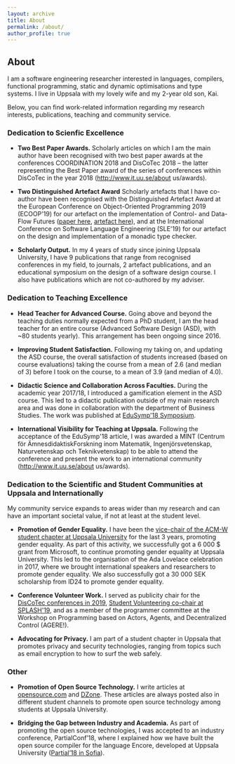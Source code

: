 ```yaml
---
layout: archive
title: About
permalink: /about/
author_profile: true
---
```


## About

I am a software engineering researcher interested in languages, compilers, functional
programming, static and dynamic optimisations and type systems. I live in Uppsala
with my lovely wife and my 2-year old son, Kai.

Below, you can find work-related information regarding my research interests,
publications, teaching and community service.

### Dedication to Scienfic Excellence

- **Two Best Paper Awards.** Scholarly articles on which I am the main author have
been recognised with two best paper awards at the conferences COORDINATION 2018
and DisCoTec 2018 – the latter representing the Best Paper award of the series
of conferences within DisCoTec in the year 2018 (http://www.it.uu.se/about
us/awards).

- **Two Distinguished Artefact Award** Scholarly artefacts that I have co-author
have been recognised with the Distinguished Artefact Award at the European
Conference on Object-Oriented Programming 2019 (ECOOP'19) for our artefact on
the implementation of Control- and Data-Flow Futures ([paper
here](http://drops.dagstuhl.de/opus/volltexte/2019/10794/), [artefact
here](http://drops.dagstuhl.de/opus/volltexte/2019/10778/)), and at the
International Conference on Software Language Engineering (SLE'19) for our artefact
on the design and implementation of a monadic type checker.

- **Scholarly Output.** In my 4 years of study since joining Uppsala University,
I have 9 publications that range from recognised conferences in my field, to
journals, 2 artefact publications, and an educational symposium on the design of
a software design course. I also have publications which are not co-authored by
my adviser.

### Dedication to Teaching Excellence

- **Head Teacher for Advanced Course.** Going above and beyond the teaching duties
normally expected from a PhD student, I am the head teacher for an entire course
(Advanced Software Design (ASD), with ~80 students yearly). This arrangement has
been ongoing since 2016.

- **Improving Student Satisfaction.** Following my taking on, and updating the ASD
course, the overall satisfaction of students increased (based on course
evaluations) taking the course from a mean of 2.6 (and median of 3) before I
took on the course, to a mean of 3.9 (and median of 4.0).

- **Didactic Science and Collaboration Across Faculties.** During the academic year
2017/18, I introduced a gamification element in the ASD course. This led to a
didactic publication outside of my main research area and was done in
collaboration with the department of Business Studies. The work was published at
[EduSymp'18 Symposium](https://dl.acm.org/citation.cfm?doid=3270112.3270118).

- **International Visibility for Teaching at Uppsala.** Following the acceptance of
the EduSymp'18 article, I was awarded a MINT (Centrum för ÄmnesdidaktiskForskning inom
Matematik, Ingenjörsvetenskap, Naturvetenskap och Teknikvetenskap) to be able
to attend the conference and present the work to an international community
(http://www.it.uu.se/about us/awards).

### Dedication to the Scientific and Student Communities at Uppsala and Internationally

My community service expands to areas wider than my research and can have an important societal value, if not at
 least at the student level.

- **Promotion of Gender Equality.** I have been the [vice-chair of the ACM-W
student chapter at Uppsala University](http://uu.acm.org) for the last 3 years,
promoting gender equality. As part of this activity, we successfully got a 6 000
$ grant from Microsoft, to continue promoting gender equality at Uppsala
University. This led to the organisation of the Ada Lovelace celebration in
2017, where we brought international speakers and researchers to promote gender
equality. We also successfully got a 30 000 SEK scholarship from ID24 to promote
gender equality.

- **Conference Volunteer Work.** I served as publicity chair for the
  [DisCoTec conferences in
  2019](http://www.discotec.org/2019/#organising-committee), [Student
  Volunteering co-chair at
  SPLASH'19](https://2019.splashcon.org/committee/splash-2019-organizing-committee),
  and as a member of the programmer committee at the Workshop on Programming
  based on Actors, Agents, and Decentralized Control (AGERE!).

- **Advocating for Privacy.** I am part of a student chapter in Uppsala that
promotes privacy and security technologies, ranging from topics such as email
encryption to how to surf the web safely.

### Other

- **Promotion of Open Source Technology.** I write articles at
  [opensource.com](https://opensource.com/users/kikofernandez) and
  [DZone](https://dzone.com/articles/keep-your-privacy-and-start-encrypting-your-emails). These
  articles are always posted also in different student channels to promote open
  source technology among students at Uppsala University.

- **Bridging the Gap between Industry and Academia.** As part of promoting the
open source technologies, I was accepted to an industry conference,
PartialConf’18, where I explained how we have built the open source compiler for
the language Encore, developed at Uppsala University ([Partial’18 in
Sofia](http://partialconf.com/lineup#kiko-fernandez)).
